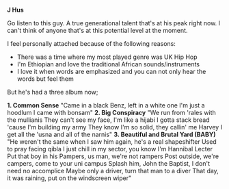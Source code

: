  **J Hus** 


Go listen to this guy. A true generational talent that's at his peak right now. 
I can't think of anyone that's at this potential level at the moment. 

I feel personally attached because of the following reasons: 

- There was a time where my most played genre was UK Hip Hop
- I'm Ethiopian and love the traditional African sounds/instruments
- I love it when words are emphasized and you can not only hear the words but feel them

But he's had a three album now; 

**1. Common Sense**
"Came in a black Benz, left in a white one
I'm just a hoodlum I came with bonsam" 
**2. Big Conspiracy**
"We run from 'rales with the mullianis
They can't see my face, I'm like a hijabi
I gotta stack bread 'cause I'm building my army
They know I'm so solid, they callin' me Harvey
I get all the 'usna and all of the narnis"
**3. Beautiful and Brutal Yard (BABY)**
"He weren't the same when I saw him again, he's a real shapeshifter
Used to pray facing qibla
I just chill in my sector, you know I'm Hannibal Lecter
Put that boy in his Pampers, us man, we're not rampers
Post outside, we're campers, come to your uni campus
Splash him, John the Baptist, I don't need no accomplice
Maybe only a driver, turn that man to a diver
That day, it was raining, put on the windscreen wiper" 
